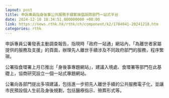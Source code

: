 ```yaml
---
layout: post
title: 申訴專員指身後事公共服務手續繁瑣倡設跨部門一站式平台
date: 2024-12-18 18:34:51.000000000 +08:00
link: https://news.rthk.hk/rthk/ch/component/k2/1784041-20241218.htm
categories: rthk
---
```


申訴專員公署發表主動調查報告，指現時「政府一站通」網站內，「為離世者家屬提供的服務及支援」的頁面，辦理先人離世手續涉及不同政府部門的服務，程序繁瑣。

公署指食環署上月已推出「身後事專題網站」，建議入境處、食環署等部門在此基礎上，協商研究設立一個一站式專題網站。

公署向各部門提出多項建議，包括進一步把先人離世手續的公共服務電子化，並讓市民預設個人生前及身後規劃，包括醫療指示、殮葬形式等。
